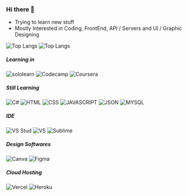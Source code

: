 ### Hi there 👋

- Trying to learn new stuff
- Mostly Interested in Coding, FrontEnd,  API / Servers and UI / Graphic Designing

![Top Langs](https://github-readme-streak-stats.herokuapp.com/?user={Jhun260Sloth}&layout=compact&theme=dark)
![Top Langs](https://github-readme-stats.vercel.app/api/top-langs/?username=Jhun260Sloth&layout=compact&theme=dark)

##### Learning in
![sololearn](https://img.shields.io/badge/-Sololearn-3a464b?style=for-the-badge&logo=Sololearn&logoColor=white)
![Codecamp](https://img.shields.io/badge/freecodecamp-27273D?style=for-the-badge&logo=freecodecamp&logoColor=white)
![Coursera](https://img.shields.io/badge/Coursera-0056D2?style=for-the-badge&logo=Coursera&logoColor=white)

##### Still Learning 
![C#](https://img.shields.io/badge/C%23-239120?style=for-the-badge&logo=c-sharp&logoColor=white)
![HTML](https://img.shields.io/badge/HTML-239120?style=for-the-badge&logo=html5&logoColor=white)
![CSS](https://img.shields.io/badge/CSS-239120?&style=for-the-badge&logo=css3&logoColor=white)
![JAVASCRIPT](https://img.shields.io/badge/JavaScript-F7DF1E?style=for-the-badge&logo=javascript&logoColor=black)
![JSON](https://img.shields.io/badge/json%20web%20tokens-323330?style=for-the-badge&logo=json-web-tokens&logoColor=pink)
![MYSQL](https://img.shields.io/badge/MySQL-005C84?style=for-the-badge&logo=mysql&logoColor=white)

##### IDE
![VS Stud](https://img.shields.io/badge/Visual_Studio-5C2D91?style=for-the-badge&logo=visual%20studio&logoColor=white)
![VS](https://img.shields.io/badge/VSCode-0078D4?style=for-the-badge&logo=visual%20studio%20code&logoColor=white)
![Sublime](https://img.shields.io/badge/sublime_text-%23575757.svg?&style=for-the-badge&logo=sublime-text&logoColor=important)

##### Design Softwares
![Canva](https://img.shields.io/badge/Canva-%2300C4CC.svg?&style=for-the-badge&logo=Canva&logoColor=white)
![Figma](https://img.shields.io/badge/Figma-F24E1E?style=for-the-badge&logo=figma&logoColor=white)


##### Cloud Hosting 
![Vercel](https://img.shields.io/badge/Vercel-000000?style=for-the-badge&logo=vercel&logoColor=white)
![Heroku](https://img.shields.io/badge/Heroku-430098?style=for-the-badge&logo=heroku&logoColor=white)

